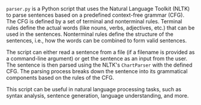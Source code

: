 `parser.py` is a Python script that uses the Natural Language Toolkit (NLTK) to parse sentences based on a predefined context-free grammar (CFG). The CFG is defined by a set of terminal and nonterminal rules. Terminal rules define the actual words (like nouns, verbs, adjectives, etc.) that can be used in the sentences. Nonterminal rules define the structure of the sentences, i.e., how the words can be combined to form valid sentences.

The script can either read a sentence from a file (if a filename is provided as a command-line argument) or get the sentence as an input from the user. The sentence is then parsed using the NLTK's `ChartParser` with the defined CFG. The parsing process breaks down the sentence into its grammatical components based on the rules of the CFG.

This script can be useful in natural language processing tasks, such as syntax analysis, sentence generation, language understanding, and more.
